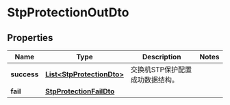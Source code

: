 
# StpProtectionOutDto

## Properties
Name | Type | Description | Notes
------------ | ------------- | ------------- | -------------
**success** | [**List&lt;StpProtectionDto&gt;**](StpProtectionDto.md) | 交换机STP保护配置成功数据结构。 | 
**fail** | [**StpProtectionFailDto**](StpProtectionFailDto.md) |  | 



